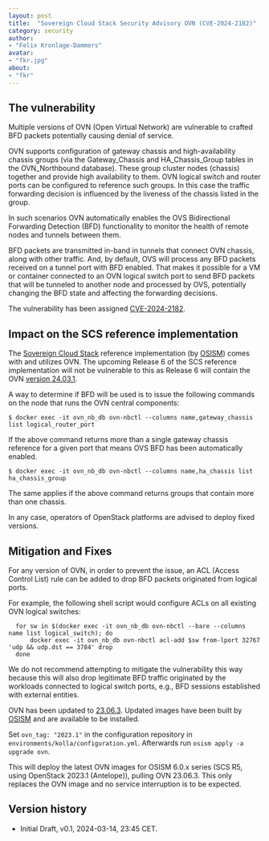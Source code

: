 ```yaml
---
layout: post
title:  "Sovereign Cloud Stack Security Advisory OVN (CVE-2024-2182)"
category: security
author:
- "Felix Kronlage-Dammers"
avatar:
- "fkr.jpg"
about:
- "fkr"
---
```


## The vulnerability

Multiple versions of OVN (Open Virtual Network) are vulnerable to
crafted BFD packets potentially causing denial of service.

OVN supports configuration of gateway chassis and high-availability
chassis groups (via the Gateway_Chassis and HA_Chassis_Group tables in
the OVN_Northbound database).  These group cluster nodes (chassis)
together and provide high availability to them.  OVN logical switch and
router ports can be configured to reference such groups.  In this case
the traffic forwarding decision is influenced by the liveness of the
chassis listed in the group.

In such scenarios OVN automatically enables the OVS Bidirectional
Forwarding Detection (BFD) functionality to monitor the health of remote
nodes and tunnels between them.

BFD packets are transmitted in-band in tunnels that connect OVN chassis,
along with other traffic.  And, by default, OVS will process any BFD
packets received on a tunnel port with BFD enabled.  That makes it
possible for a VM or container connected to an OVN logical switch port
to send BFD packets that will be tunneled to another node and processed
by OVS, potentially changing the BFD state and affecting the forwarding
decisions.

The vulnerability has been assigned [CVE-2024-2182](https://www.cve.org/CVERecord?id=CVE-2024-2182).

## Impact on the SCS reference implementation

The [Sovereign Cloud Stack](https://scs.community/) reference
implementation (by [OSISM](https://osism.tech/)) comes with and utilizes 
OVN. The upcoming Release 6 of the SCS reference implementation will
not be vulnerable to this as Release 6 will contain the OVN [version 24.03.1](https://www.ovn.org/en/releases/changelog_v24.03.1/).

A way to determine if BFD will be used is to issue the following
commands on the node that runs the OVN central components:

```
$ docker exec -it ovn_nb_db ovn-nbctl --columns name,gateway_chassis list logical_router_port
```

If the above command returns more than a single gateway chassis
reference for a given port that means OVS BFD has been automatically
enabled.

```
$ docker exec -it ovn_nb_db ovn-nbctl --columns name,ha_chassis list ha_chassis_group
```

The same applies if the above command returns groups that contain more
than one chassis.

In any case, operators of OpenStack platforms are advised to deploy fixed versions.

## Mitigation and Fixes

For any version of OVN, in order to prevent the issue, an ACL (Access
Control List) rule can be added to drop BFD packets originated from
logical ports.

For example, the following shell script would configure ACLs on all
existing OVN logical switches:

```
  for sw in $(docker exec -it ovn_nb_db ovn-nbctl --bare --columns name list logical_switch); do
      docker exec -it ovn_nb_db ovn-nbctl acl-add $sw from-lport 32767 'udp && udp.dst == 3784' drop
  done
```

We do not recommend attempting to mitigate the vulnerability this way
because this will also drop legitimate BFD traffic originated by the
workloads connected to logical switch ports, e.g., BFD sessions
established with external entities.

OVN has been updated to [23.06.3](https://www.ovn.org/en/releases/changelog_v23.06.3/).
Updated images have been built by [OSISM](https://osism.tech/) and are available to be installed.

Set `ovn_tag: "2023.1"` in the configuration repository in `environments/kolla/configuration.yml`.
Afterwards run `osism apply -a upgrade ovn`.

This will deploy the latest OVN images for OSISM 6.0.x series (SCS R5, using OpenStack 2023.1 (Antelope)), pulling OVN 23.06.3.
This only replaces the OVN image and no service interruption is to be expected.

## Version history

* Initial Draft, v0.1, 2024-03-14, 23:45 CET.
